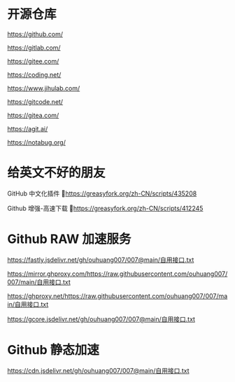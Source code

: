 # 开源仓库

https://github.com/

https://gitlab.com/

https://gitee.com/

https://coding.net/

https://www.jihulab.com/

https://gitcode.net/

https://gitea.com/

https://agit.ai/

https://notabug.org/

# 给英文不好的朋友

GitHub 中文化插件 🔰https://greasyfork.org/zh-CN/scripts/435208

Github 增强-高速下载 🔰https://greasyfork.org/zh-CN/scripts/412245

# Github RAW 加速服务

https://fastly.jsdelivr.net/gh/ouhuang007/007@main/自用接口.txt

https://mirror.ghproxy.com/https://raw.githubusercontent.com/ouhuang007/007/main/自用接口.txt

https://ghproxy.net/https://raw.githubusercontent.com/ouhuang007/007/main/自用接口.txt

https://gcore.jsdelivr.net/gh/ouhuang007/007@main/自用接口.txt

# Github 静态加速

https://cdn.jsdelivr.net/gh/ouhuang007/007@main/自用接口.txt


